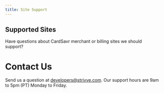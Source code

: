 ```yaml
---
title: Site Support
---
```


## Supported Sites

Have questions about CardSavr merchant or billing sites we should support?

# Contact Us
Send us a question at developers@strivve.com.  Our support hours are 9am to 5pm (PT) Monday to Friday.
 

